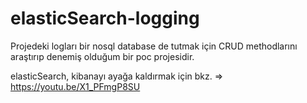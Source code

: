 # elasticSearch-logging

Projedeki logları bir nosql database de tutmak için CRUD methodlarını araştırıp denemiş olduğum bir poc projesidir.

elasticSearch, kibanayı ayağa kaldırmak için bkz. => https://youtu.be/X1_PFmgP8SU
